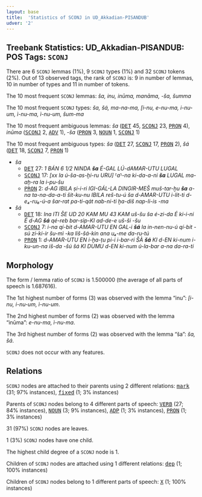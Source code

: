```yaml
---
layout: base
title:  'Statistics of SCONJ in UD_Akkadian-PISANDUB'
udver: '2'
---
```


## Treebank Statistics: UD_Akkadian-PISANDUB: POS Tags: `SCONJ`

There are 6 `SCONJ` lemmas (1%), 9 `SCONJ` types (1%) and 32 `SCONJ` tokens (2%).
Out of 13 observed tags, the rank of `SCONJ` is: 9 in number of lemmas, 10 in number of types and 11 in number of tokens.

The 10 most frequent `SCONJ` lemmas: <em>ša, inu, inūma, manāma, -ša, šumma</em>

The 10 most frequent `SCONJ` types:  <em>ša, šá, ma-na-ma, [i-nu, e-nu-ma, i-nu-um, ì-nu-ma, ì-nu-um, šum-ma</em>

The 10 most frequent ambiguous lemmas: <em>ša</em> (<tt><a href="akk_pisandub-pos-DET.html">DET</a></tt> 45, <tt><a href="akk_pisandub-pos-SCONJ.html">SCONJ</a></tt> 23, <tt><a href="akk_pisandub-pos-PRON.html">PRON</a></tt> 4), <em>inūma</em> (<tt><a href="akk_pisandub-pos-SCONJ.html">SCONJ</a></tt> 2, <tt><a href="akk_pisandub-pos-ADV.html">ADV</a></tt> 1), <em>-ša</em> (<tt><a href="akk_pisandub-pos-PRON.html">PRON</a></tt> 3, <tt><a href="akk_pisandub-pos-NOUN.html">NOUN</a></tt> 1, <tt><a href="akk_pisandub-pos-SCONJ.html">SCONJ</a></tt> 1)

The 10 most frequent ambiguous types:  <em>ša</em> (<tt><a href="akk_pisandub-pos-DET.html">DET</a></tt> 27, <tt><a href="akk_pisandub-pos-SCONJ.html">SCONJ</a></tt> 17, <tt><a href="akk_pisandub-pos-PRON.html">PRON</a></tt> 2), <em>šá</em> (<tt><a href="akk_pisandub-pos-DET.html">DET</a></tt> 18, <tt><a href="akk_pisandub-pos-SCONJ.html">SCONJ</a></tt> 7, <tt><a href="akk_pisandub-pos-PRON.html">PRON</a></tt> 1)


* <em>ša</em>
  * <tt><a href="akk_pisandub-pos-DET.html">DET</a></tt> 27: <em>1 BÁN 6 1/2 NINDA <b>ša</b> É-GAL LÚ-dAMAR-UTU LUGAL</em>
  * <tt><a href="akk_pisandub-pos-SCONJ.html">SCONJ</a></tt> 17: <em>[xx la ú-ša-as-ḫi-ru URU] ⸢a⸣-na ki-da-a-ni <b>ša</b> LUGAL ma-aḫ-ra la i-pu-šu</em>
  * <tt><a href="akk_pisandub-pos-PRON.html">PRON</a></tt> 2: <em>d-AG IBILA ṣi-i-ri IGI-GÁL-LA DINGIR-MEŠ muš-tar-ḫu <b>ša</b> a-na ta-na-da-a-ti šit-ku-nu IBILA reš-tu-ú ša d-AMAR-UTU i-lit-ti d-e₄-ru₆-ú-a šar-rat pa-ti-qát nab-ni-ti ḫa-diš nap-li-is -ma</em>
* <em>šá</em>
  * <tt><a href="akk_pisandub-pos-DET.html">DET</a></tt> 18: <em>Ina ITI ŠE UD 20 KAM MU 43 KAM uš-šu ša é-zi-da É ki-i-ni É d-AG <b>šá</b> qé-reb bar-sìp-KI ad-de-e uš-ši -šu</em>
  * <tt><a href="akk_pisandub-pos-SCONJ.html">SCONJ</a></tt> 7: <em>i-na qí-bit d-AMAR-UTU EN GAL-i <b>šá</b> la in-nen-nu-ú qí-bit -sú zi-ki-ir šu-mì -ka liš-šá-kin ana u₄-me da-ru-tú</em>
  * <tt><a href="akk_pisandub-pos-PRON.html">PRON</a></tt> 1: <em>d-AMAR-UTU EN i-ḫa-ṭu pi-i i-bar-ri ŠÀ <b>šá</b> KI d-EN ki-num i-ku-un-na iš-da -šú šá KI DUMU d-EN ki-num ú-la-bar a-na da-ra-ti</em>

## Morphology

The form / lemma ratio of `SCONJ` is 1.500000 (the average of all parts of speech is 1.687616).

The 1st highest number of forms (3) was observed with the lemma “inu”: <em>[i-nu, i-nu-um, ì-nu-um</em>.

The 2nd highest number of forms (2) was observed with the lemma “inūma”: <em>e-nu-ma, ì-nu-ma</em>.

The 3rd highest number of forms (2) was observed with the lemma “ša”: <em>ša, šá</em>.

`SCONJ` does not occur with any features.


## Relations

`SCONJ` nodes are attached to their parents using 2 different relations: <tt><a href="akk_pisandub-dep-mark.html">mark</a></tt> (31; 97% instances), <tt><a href="akk_pisandub-dep-fixed.html">fixed</a></tt> (1; 3% instances)

Parents of `SCONJ` nodes belong to 4 different parts of speech: <tt><a href="akk_pisandub-pos-VERB.html">VERB</a></tt> (27; 84% instances), <tt><a href="akk_pisandub-pos-NOUN.html">NOUN</a></tt> (3; 9% instances), <tt><a href="akk_pisandub-pos-ADP.html">ADP</a></tt> (1; 3% instances), <tt><a href="akk_pisandub-pos-PRON.html">PRON</a></tt> (1; 3% instances)

31 (97%) `SCONJ` nodes are leaves.

1 (3%) `SCONJ` nodes have one child.

The highest child degree of a `SCONJ` node is 1.

Children of `SCONJ` nodes are attached using 1 different relations: <tt><a href="akk_pisandub-dep-dep.html">dep</a></tt> (1; 100% instances)

Children of `SCONJ` nodes belong to 1 different parts of speech: <tt><a href="akk_pisandub-pos-X.html">X</a></tt> (1; 100% instances)

